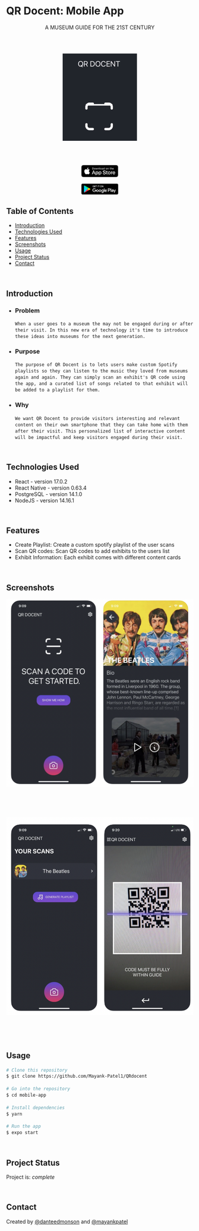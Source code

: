 # QR Docent: Mobile App 
<p align="center">A MUSEUM GUIDE FOR THE 21ST CENTURY</p>
<br/>
<br/>
<p align="center" width="100%">
    <img  src="./images/qrgif.gif" alt="dash" width="200"/>
</p>
<br/>
<br/>

<p align="center">
    <a href="https://apps.apple.com/us/app/qr-docent/id1594267050">
        <img width="100" src="./images/appstore.svg" alt="dash" width="200"/>
    </a>
</p>

<p align="center">
    <a href="https://play.google.com/store/apps/details?id=com.danteedmonson.qrdocent">
        <img width="100" src="./images/playstore.png" alt="dash" width="200"/>
    </a>
</p>






## Table of Contents
* [Introduction](#introduction)
* [Technologies Used](#technologies-used)
* [Features](#features)
* [Screenshots](#screenshots)
* [Usage](#usage)
* [Project Status](#project-status)
* [Contact](#contact)
<!-- * [License](#license) -->

<br/>

## Introduction
- ### Problem
    ```When a user goes to a museum the may not be engaged during or after their visit. In this new era of technology it's time to introduce these ideas into museums for the next generation.```
- ### Purpose
    ```The purpose of QR Docent is to lets users make custom Spotify playlists so they can listen to the music they loved from museums again and again. They can simply scan an exhibit's QR code using the app, and a curated list of songs related to that exhibit will be added to a playlist for them.```
        
- ### Why 
    ```We want QR Docent to provide visitors interesting and relevant content on their own smartphone that they can take home with them after their visit. This personalized list of interactive content will be impactful and keep visitors engaged during their visit.```
<!-- You don't have to answer all the questions - just the ones relevant to your project. -->

<br/>

## Technologies Used
- React - version 17.0.2
- React Native - version 0.63.4
- PostgreSQL - version 14.1.0
- NodeJS - version 14.16.1
<br/>

## Features
- Create Playlist: Create a custom spotify playlist of the user scans
- Scan QR codes: Scan QR codes to add exhibits to the users list
- Exhibit Information: Each exhibit comes  with different content cards 
<br/>

## Screenshots

<p align="center" width="100%">
    <img  src="./images/screen1.png" alt="dash" width="600"/>
</p>
<br/>
<br/>
<br/>


<p align="center" width="100%">
    <img  src="./images/screen2.png" alt="stats" width="600"/>
</p>
<br/>
<br/>
<br/>



## Usage

```bash
# Clone this repository
$ git clone https://github.com/Mayank-Patel1/QRdocent

# Go into the repository
$ cd mobile-app

# Install dependencies
$ yarn 

# Run the app
$ expo start 
```

<br/>

## Project Status
Project is:   _complete_  


<br/>

## Contact
Created by [@danteedmonson](https://github.com/danteedmonson) and [@mayankpatel](https://github.com/Mayank-Patel1)


<!-- Optional -->
<!-- ## License -->
<!-- This project is open source and available under the [... License](). -->

<!-- You don't have to include all sections - just the one's relevant to your project -->